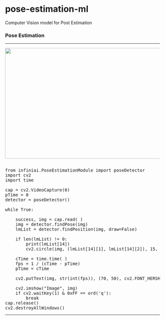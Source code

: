 # pose-estimation-ml
Computer Vision model for Post Estimation

### Pose Estimation

<hr>

<p align="center">
  <img width="640" height="360" src="https://www.computervision.zone/wp-content/uploads/2021/04/vlcsnap-2021-03-27-22h34m51s546.jpg">
</p>

<pre>

from infiniai.PoseEstimationModule import poseDetector
import cv2
import time

cap = cv2.VideoCapture(0)
pTime = 0
detector = poseDetector()

while True:

    success, img = cap.read( )
    img = detector.findPose(img)
    lmList = detector.findPosition(img, draw=False)

    if len(lmList) != 0:
        print(lmList[14])
        cv2.circle(img, (lmList[14][1], lmList[14][2]), 15, (0, 0, 255), cv2.FILLED)

    cTime = time.time( )
    fps = 1 / (cTime - pTime)
    pTime = cTime

    cv2.putText(img, str(int(fps)), (70, 50), cv2.FONT_HERSHEY_PLAIN, 3, (255, 0, 0), 3)

    cv2.imshow("Image", img)
    if cv2.waitKey(1) & 0xFF == ord('q'):
        break
cap.release()
cv2.destroyAllWindows()
</pre>


<hr>
